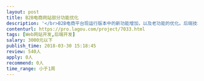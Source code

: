 ```yaml
---                
layout: post       
title: B2B电商网站部分功能优化           
description: '</br>B2B电商平台现运行版本中的新功能增加，以及老功能的优化。后端技术的功能实现，包括搜索等功能的逻辑、产品排名逻辑。</br>'     
contenturl: https://pro.lagou.com/project/7033.html      
tags: [Web网站开发,后端开发]            
salary: 3000元以下          
publish_time: 2018-03-30 15:18:45         
review: 540人                   
apply: 0人                   
recommend: 0人                   
time_range: 小于1周              
---                 
```

